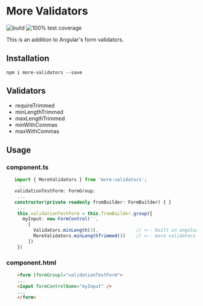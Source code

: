 # More Validators

![build](https://github.com/ChekTek/more-validators/workflows/build/badge.svg)
![100% test coverage](https://github.com/ChekTek/more-validators/workflows/test%20coverage/badge.svg)

This is an addition to Angular's form validators.

## Installation

`npm i more-validators --save`

## Validators

* requireTrimmed
* minLengthTrimmed
* maxLengthTrimmed
* minWithCommas
* maxWithCommas

## Usage

### component.ts

```TypeScript
   import { MoreValidators } from 'more-validators';
    ...
   validationTestForm: FormGroup;
    ...
   constructor(private readonly fromBuilder: FormBuilder) { }
    ...
    this.validationTestForm = this.fromBuilder.group({
      myInput: new FormControl('',
        [
          Validators.minLength(3),              // <-- built in angular validator
          MoreValidators.minLengthTrimmed(3)    // <-- more validators
        ])
    })
```

### component.html

```HTML
    <form [formGroup]="validationTestForm">
    ...
    <input formControlName="myInput" />
    ...
    </form>
```
